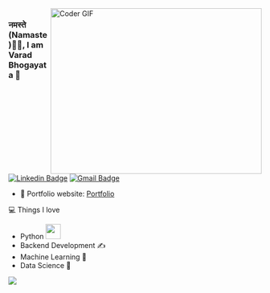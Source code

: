 <img align="right" src="https://cdn.dribbble.com/users/926537/screenshots/4502924/python-2.gif" alt="Coder GIF" width="420" height="330">

<h3> नमस्ते (Namaste)🙏🏻, I am Varad Bhogayata 👋</h3>

[![Linkedin Badge](https://img.shields.io/badge/-varadbhogayata-blue?style=flat-square&logo=Linkedin&logoColor=white&link=https://www.linkedin.com/in/varadbhogayata/)](https://www.linkedin.com/in/varadbhogayata/)
[![Gmail Badge](https://img.shields.io/badge/-vbhogayata@gmail.com-c14438?style=flat-square&logo=Gmail&logoColor=white&link=mailto:vbhogayata@gmail.com)](mailto:vbhogayata@gmail.com) 

- 🎯 Portfolio website: [Portfolio](https://varadbhogayata.github.io/)

💻 Things I love
- Python <img src="https://media.giphy.com/media/WUlplcMpOCEmTGBtBW/giphy.gif" width="30"> 
- Backend Development ✍️
- Machine Learning 🧐
- Data Science 😬

<p>
    <a href="https://gitstats.me/varadbhogayata" target="_blank"> 
        <img src="https://github-readme-stats.vercel.app/api?username=varadbhogayata&&show_icons=true&hi&theme=radical&count_private=true">
    </a>
</p>
